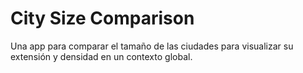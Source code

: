 # City Size Comparison
Una app para comparar el tamaño de las ciudades para visualizar su extensión y densidad en un contexto global.
